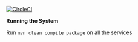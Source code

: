 [![CircleCI](https://circleci.com/gh/stackroute/boeing-wave4-eroteme/tree/master.svg?style=svg)](https://circleci.com/gh/stackroute/boeing-wave4-eroteme/tree/master)


****Running the System****

Run ```mvn clean compile package``` on all the services
